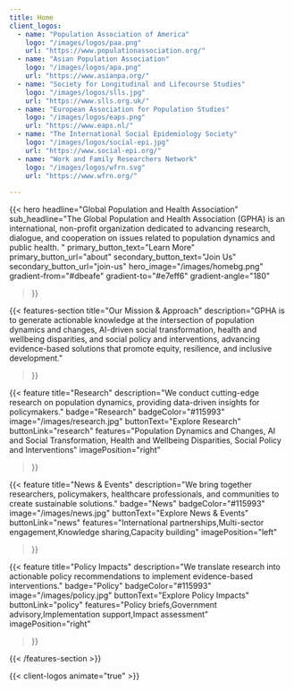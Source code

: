```yaml
---
title: Home
client_logos:
  - name: "Population Association of America"
    logo: "/images/logos/paa.png"
    url: "https://www.populationassociation.org/"
  - name: "Asian Population Association"
    logo: "/images/logos/apa.png"
    url: "https://www.asianpa.org/"
  - name: "Society for Longitudinal and Lifecourse Studies"
    logo: "/images/logos/slls.jpg"
    url: "https://www.slls.org.uk/"
  - name: "European Association for Population Studies"
    logo: "/images/logos/eaps.png"
    url: "https://www.eaps.nl/"
  - name: "The International Social Epidemiology Society"
    logo: "/images/logos/social-epi.jpg"
    url: "https://www.social-epi.org/"
  - name: "Work and Family Researchers Network"
    logo: "/images/logos/wfrn.svg"
    url: "https://www.wfrn.org/"
    
---
```


{{< hero 
    headline="Global Population and Health Association"
    sub_headline="The Global Population and Health Association (GPHA) is an international, non-profit organization dedicated to advancing research, dialogue, and cooperation on issues related to population dynamics and public health. "
    primary_button_text="Learn More"
    primary_button_url="about"
    secondary_button_text="Join Us"
    secondary_button_url="join-us"
    hero_image="/images/homebg.png"
    gradient-from="#dbeafe"
    gradient-to="#e7eff6"
    gradient-angle="180"
>}}



{{< features-section 
    title="Our Mission & Approach"
    description="GPHA is to generate actionable knowledge at the intersection of population dynamics and changes, AI-driven social transformation, health and wellbeing disparities, and social policy and interventions, advancing evidence-based solutions that promote equity, resilience, and inclusive development."
>}}

{{< feature
    title="Research"
    description="We conduct cutting-edge research on population dynamics, providing data-driven insights for policymakers."
    badge="Research"
    badgeColor="#115993"
    image="/images/research.jpg"
    buttonText="Explore Research"
    buttonLink="research"
    features="Population Dynamics and Changes, AI and Social Transformation, Health and Wellbeing Disparities, Social Policy and Interventions"
    imagePosition="right"
>}}

{{< feature
    title="News & Events"
    description="We bring together researchers, policymakers, healthcare professionals, and communities to create sustainable solutions."
    badge="News"
    badgeColor="#115993"
    image="/images/news.jpg"
    buttonText="Explore News & Events"
    buttonLink="news"
    features="International partnerships,Multi-sector engagement,Knowledge sharing,Capacity building"
    imagePosition="left"
>}}

{{< feature
    title="Policy Impacts"
    description="We translate research into actionable policy recommendations to implement evidence-based interventions."
    badge="Policy"
    badgeColor="#115993"
    image="/images/policy.jpg"
    buttonText="Explore Policy Impacts"
    buttonLink="policy"
    features="Policy briefs,Government advisory,Implementation support,Impact assessment"
    imagePosition="right"
>}}


{{< /features-section >}}


{{< client-logos animate="true" >}}


